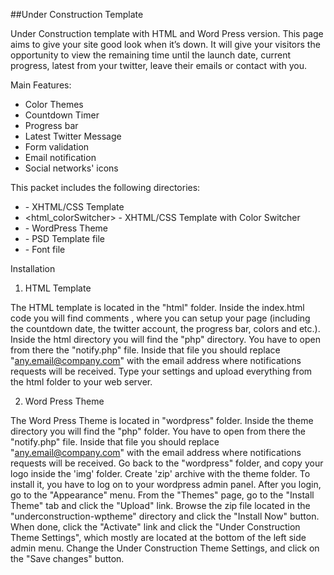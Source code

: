 ##Under Construction Template

Under Construction template with HTML and Word Press version. 
This page aims to give your site good look when it’s down. It will give your visitors the opportunity to view 
the remaining time until the launch date, current progress, latest from your twitter, leave their emails or 
contact with you.

Main Features:

* Color Themes
* Countdown Timer
* Progress bar
* Latest Twitter Message
* Form validation
* Email notification
* Social networks' icons


This packet includes the following directories:

* <html> - XHTML/CSS Template
* <html_colorSwitcher> - XHTML/CSS Template with Color Switcher
* <wordpress> - WordPress Theme
* <psd> - PSD Template file
* <font> - Font file

Installation

1. HTML Template

The HTML template is located in the "html" folder. Inside the index.html code you will find comments <!-- *** *** -->, 
where you can setup your page (including the countdown date, the twitter account, the progress bar, colors and etc.). 
Inside the html directory you will find the "php" directory. You have to open from there the "notify.php" file. Inside
that file you should replace "any.email@company.com" with the email address where notifications requests will be received.
Type your settings and upload everything from the html folder to your web server.

2. Word Press Theme

The Word Press Theme is located in "wordpress" folder. Inside the theme directory you will find the "php" folder.
You have to open from there the "notify.php" file. Inside that file you should replace "any.email@company.com" with
the email address where notifications requests will be received.
Go back to the "wordpress" folder, and copy your logo inside the 'img' folder.
Create 'zip' archive with the theme folder. To install it, you have to log on to your wordpress admin panel.
 After you login, go to the "Appearance" menu. From the "Themes" page, go to the "Install Theme" tab and click 
the "Upload" link. Browse the zip file located in the "underconstruction-wptheme" directory and click 
the "Install Now" button. When done, click the "Activate" link and click the "Under Construction Theme Settings", 
which mostly are located at the bottom of the left side admin menu. Change the Under Construction Theme Settings, 
and click on the "Save changes" button.
